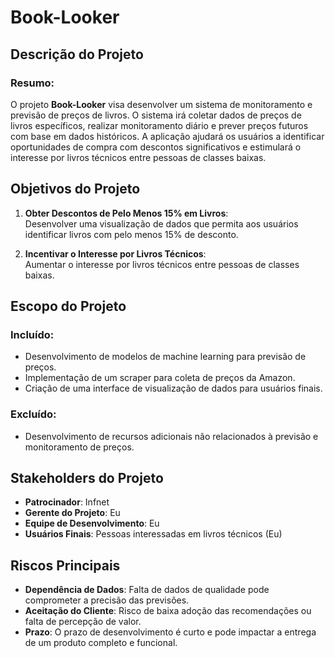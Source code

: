 # Book-Looker

## Descrição do Projeto

### Resumo:
O projeto **Book-Looker** visa desenvolver um sistema de monitoramento e previsão de preços de livros. O sistema irá coletar dados de preços de livros específicos, realizar monitoramento diário e prever preços futuros com base em dados históricos. A aplicação ajudará os usuários a identificar oportunidades de compra com descontos significativos e estimulará o interesse por livros técnicos entre pessoas de classes baixas.

## Objetivos do Projeto

1. **Obter Descontos de Pelo Menos 15% em Livros**:  
   Desenvolver uma visualização de dados que permita aos usuários identificar livros com pelo menos 15% de desconto.

2. **Incentivar o Interesse por Livros Técnicos**:  
   Aumentar o interesse por livros técnicos entre pessoas de classes baixas.

## Escopo do Projeto

### Incluído:
- Desenvolvimento de modelos de machine learning para previsão de preços.
- Implementação de um scraper para coleta de preços da Amazon.
- Criação de uma interface de visualização de dados para usuários finais.

### Excluído:
- Desenvolvimento de recursos adicionais não relacionados à previsão e monitoramento de preços.

## Stakeholders do Projeto

- **Patrocinador**: Infnet
- **Gerente do Projeto**: Eu
- **Equipe de Desenvolvimento**: Eu
- **Usuários Finais**: Pessoas interessadas em livros técnicos (Eu)

## Riscos Principais

- **Dependência de Dados**: Falta de dados de qualidade pode comprometer a precisão das previsões.
- **Aceitação do Cliente**: Risco de baixa adoção das recomendações ou falta de percepção de valor.
- **Prazo**: O prazo de desenvolvimento é curto e pode impactar a entrega de um produto completo e funcional.
